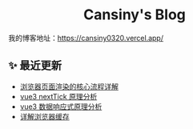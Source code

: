 <h1 style="text-align:center">Cansiny's Blog</h1>

我的博客地址：https://cansiny0320.vercel.app/

## ✨ 最近更新

- [浏览器页面渲染的核心流程详解](https://cansiny0320.vercel.app/browser-render-process)
- [vue3 nextTick 原理分析](https://cansiny0320.vercel.app/vue3-nextTick)
- [vue3 数据响应式原理分析](https://cansiny0320.vercel.app/reactivity)
- [详解浏览器缓存](https://cansiny0320.vercel.app/browser-cache)
